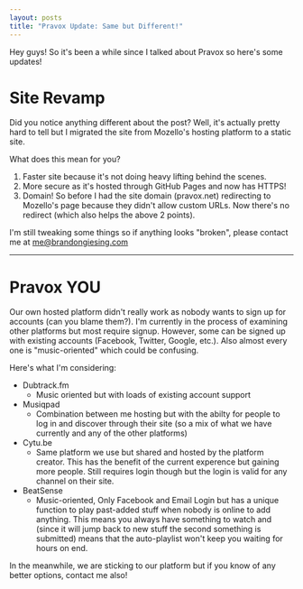 ```yaml
---
layout: posts
title: "Pravox Update: Same but Different!"
---
```


Hey guys! So it's been a while since I talked about Pravox so here's some updates!

# Site Revamp
Did you notice anything different about the post? Well, it's actually pretty hard to tell but I migrated the site from Mozello's hosting platform to a static site.

What does this mean for you?

1. Faster site because it's not doing heavy lifting behind the scenes.
2. More secure as it's hosted through GitHub Pages and now has HTTPS!
3. Domain! So before I had the site domain (pravox.net) redirecting to Mozello's page because they didn't allow custom URLs. Now there's no redirect (which also helps the above 2 points).

I'm still tweaking some things so if anything looks "broken", please contact me at me@brandongiesing.com

----

# Pravox YOU
Our own hosted platform didn't really work as nobody wants to sign up for accounts (can you blame them?). I'm currently in the process of examining other platforms but most require signup. However, some can be signed up with existing accounts (Facebook, Twitter, Google, etc.). Also almost every one is "music-oriented" which could be confusing.

Here's what I'm considering:

- Dubtrack.fm
  - Music oriented but with loads of existing account support
- Musiqpad
  - Combination between me hosting but with the abilty for people to log in and discover through their site (so a mix of what we have currently and any of the other platforms)
- Cytu.be
  - Same platform we use but shared and hosted by the platform creator. This has the benefit of the current experence but gaining more people. Still requires login though but the login is valid for any channel on their site.
- BeatSense
  - Music-oriented, Only Facebook and Email Login but has a unique function to play past-added stuff when nobody is online to add anything. This means you always have something to watch and (since it will jump back to new stuff the second something is submitted) means that the auto-playlist won't keep you waiting for hours on end.

In the meanwhile, we are sticking to our platform but if you know of any better options, contact me also!
